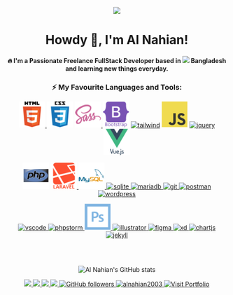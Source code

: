 <p align="center">
<img src="https://static.dribbble.com/users/730703/screenshots/6581243/avento.gif">
</p>
<h1 align="center">Howdy 👋, I'm Al Nahian! </h1>
<h4 align="center">
🔥 I'm a Passionate Freelance FullStack Developer based in <span><img src="https://images.emojiterra.com/google/noto-emoji/v2.034/128px/1f1e7-1f1e9.png" width="16"></span> Bangladesh and learning new things everyday.
</h4>


<h3 align="center">⚡ My Favourite Languages and Tools:</h3>

<p align="center">
<a href="https://www.w3.org/html/" target="_blank" rel="noreferrer"> <img src="https://raw.githubusercontent.com/devicons/devicon/master/icons/html5/html5-original-wordmark.svg" alt="html5" width="60" height="60"/> </a>
<a href="https://www.w3schools.com/css/" target="_blank" rel="noreferrer"> <img src="https://raw.githubusercontent.com/devicons/devicon/master/icons/css3/css3-original-wordmark.svg" alt="css3" width="60" height="60"/></a>
<a href="https://sass-lang.com" target="_blank" rel="noreferrer"> <img src="https://raw.githubusercontent.com/devicons/devicon/master/icons/sass/sass-original.svg" alt="sass" width="60" height="60"/> </a>
<a href="https://getbootstrap.com" target="_blank" rel="noreferrer"> <img src="https://raw.githubusercontent.com/devicons/devicon/master/icons/bootstrap/bootstrap-plain-wordmark.svg" alt="bootstrap" width="60" height="60"/></a>
<a href="https://tailwindcss.com/" target="_blank" rel="noreferrer"> <img src="https://www.vectorlogo.zone/logos/tailwindcss/tailwindcss-icon.svg" alt="tailwind" width="60" height="60"/></a>
<a href="https://developer.mozilla.org/en-US/docs/Web/JavaScript" target="_blank" rel="noreferrer"> <img src="https://raw.githubusercontent.com/devicons/devicon/master/icons/javascript/javascript-original.svg" alt="javascript" width="60" height="60"/></a>
<a href="https://jquery.com/" target="_blank" rel="noreferrer"> <img <img src="https://cdn.jsdelivr.net/gh/devicons/devicon/icons/jquery/jquery-plain-wordmark.svg" alt="jquery" width="60" height="60"/>
</a>
<a href="https://vuejs.org/" target="_blank" rel="noreferrer"> <img src="https://raw.githubusercontent.com/devicons/devicon/master/icons/vuejs/vuejs-original-wordmark.svg" alt="vuejs" width="60" height="60"/> </a>
</p>

<p align="center">
<a href="https://www.php.net" target="_blank" rel="noreferrer"> <img src="https://raw.githubusercontent.com/devicons/devicon/master/icons/php/php-original.svg" alt="php" width="60" height="60"/></a>
<a href="https://laravel.com/" target="_blank" rel="noreferrer"> <img src="https://raw.githubusercontent.com/devicons/devicon/master/icons/laravel/laravel-plain-wordmark.svg" alt="laravel" width="60" height="60"/> </a>
<a href="https://www.mysql.com/" target="_blank" rel="noreferrer"> <img src="https://raw.githubusercontent.com/devicons/devicon/master/icons/mysql/mysql-original-wordmark.svg" alt="mysql" width="60" height="60"/> </a>
<a href="https://www.sqlite.org/" target="_blank" rel="noreferrer"> <img src="https://www.vectorlogo.zone/logos/sqlite/sqlite-icon.svg" alt="sqlite" width="60" height="60"/> </a>
<a href="https://mariadb.org/" target="_blank" rel="noreferrer"> <img src="https://www.vectorlogo.zone/logos/mariadb/mariadb-icon.svg" alt="mariadb" width="60" height="60"/> </a>
<a href="https://git-scm.com/" target="_blank" rel="noreferrer"> <img src="https://www.vectorlogo.zone/logos/git-scm/git-scm-icon.svg" alt="git" width="60" height="60"/> </a>
<a href="https://postman.com" target="_blank" rel="noreferrer"> <img src="https://www.vectorlogo.zone/logos/getpostman/getpostman-icon.svg" alt="postman" width="60" height="60"/> </a>
<a href="https://wordpress.org" target="_blank" rel="noreferrer"> <img src="https://cdn.jsdelivr.net/gh/devicons/devicon/icons/wordpress/wordpress-original.svg" alt="wordpress" width="60" height="60"/> </a>
</p>

<p align="center">
<a href="https://code.visualstudio.com/" target="_blank" rel="noreferrer"> <img src="https://cdn.jsdelivr.net/gh/devicons/devicon/icons/vscode/vscode-original-wordmark.svg" alt="vscode" width="60" height="60"/> </a>
<a href="https://www.jetbrains.com/phpstorm/" target="_blank" rel="noreferrer"> <img src="https://cdn.jsdelivr.net/gh/devicons/devicon/icons/phpstorm/phpstorm-original-wordmark.svg" alt="phpstorm" width="60" height="60"/> </a>
<a href="https://www.photoshop.com/en" target="_blank" rel="noreferrer"> <img src="https://raw.githubusercontent.com/devicons/devicon/master/icons/photoshop/photoshop-line.svg" alt="photoshop" width="60" height="60"/> </a>
<a href="https://www.adobe.com/in/products/illustrator.html" target="_blank" rel="noreferrer"> <img src="https://www.vectorlogo.zone/logos/adobe_illustrator/adobe_illustrator-icon.svg" alt="illustrator" width="60" height="60"/> </a>
<a href="https://www.figma.com/" target="_blank" rel="noreferrer"> <img src="https://www.vectorlogo.zone/logos/figma/figma-icon.svg" alt="figma" width="60" height="60"/> </a>
<a href="https://www.adobe.com/products/xd.html" target="_blank" rel="noreferrer"> <img src="https://cdn.worldvectorlogo.com/logos/adobe-xd.svg" alt="xd" width="60" height="60"/> </a>
<a href="https://www.chartjs.org" target="_blank" rel="noreferrer"> <img src="https://www.chartjs.org/media/logo-title.svg" alt="chartjs" width="60" height="60"/> </a>
<a href="https://jekyllrb.com/" target="_blank" rel="noreferrer"> <img src="https://www.vectorlogo.zone/logos/jekyllrb/jekyllrb-icon.svg" alt="jekyll" width="60" height="60"/> </a>
</p>

<br><br>
  
<p align="center"><img src="https://github-readme-stats.vercel.app/api?username=alnahian2003&amp;show_icons=true&amp;theme=vue&amp;include_all_commits=true" alt="Al Nahian&#39;s GitHub stats" width="600"></p>
</p>

<p align="center">
  <a href="https://facebook.com/alnahian2003" target="_blank">
    <img src="https://img.shields.io/badge/-Facebook-1877F2?style=flat&labelColor=1877F2&logo=facebook&logoColor=white&link=https://facebook.com/alnahian2003" height="30">
  </a>
  
  <a href="https://twitter.com/alnahian2003" target="_blank">
    <img src="https://img.shields.io/badge/-Twitter-1ca0f1?style=flat&labelColor=1ca0f1&logo=twitter&logoColor=white&link=https://twitter.com/alnahian2003" height="30">
  </a>
  <a href="https://behance.net/alnahian2003" target="_blank">
    <img src="https://img.shields.io/badge/-Behance-053eff?style=flat&labelColor=053eff&logo=behance&logoColor=white&link=https://behance.net/alnahian2003" height="30">
  </>
  <a href="mailto:a.alnahian2003@gmail.com?subject=Hello Dear Al Nahian! I send this message from your Github Profile. I need to talk to you!" target="_blank">
    <img src="https://img.shields.io/badge/-Mail Me-c14438?style=flat&logo=Gmail&logoColor=white&link=mailto:a.alnahian2003@gmail.com" height="30">
  </a>
  <a href="https://github.com/alnahian2003" target="_blank">
    <img alt="GitHub followers" src="https://img.shields.io/github/followers/alnahian2003?label=Github&style=flat" height="30">
  </a>
  <a href="https://github.com/alnahian2003" target="_blank">
    <img src="https://komarev.com/ghpvc/?username=alnahian2003&label=Views&color=brightgreen&style=flat" alt="alnahian2003" height="30" />
  </a>
  <a href="https://alnahian2003.github.io" target="_blank">
    <img alt="Visit Portfolio" src="https://img.shields.io/badge/Visit-Portfolio-brightgreen&style=flat" height="30">
  </a>
</p
